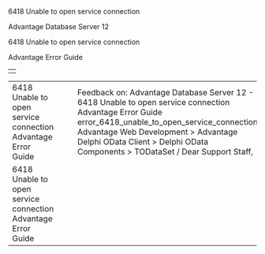 6418 Unable to open service connection




Advantage Database Server 12  

6418 Unable to open service connection

Advantage Error Guide

|  |
| --- |
|  |

|  |  |  |  |  |
| --- | --- | --- | --- | --- |
| 6418 Unable to open service connection  Advantage Error Guide |  |  | Feedback on: Advantage Database Server 12 - 6418 Unable to open service connection Advantage Error Guide error\_6418\_unable\_to\_open\_service\_connection Advantage Web Development > Advantage Delphi OData Client > Delphi OData Components > TODataSet / Dear Support Staff, |  |
| 6418 Unable to open service connection  Advantage Error Guide |  |  |  |  |